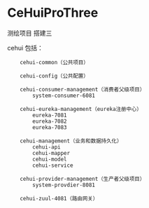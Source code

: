 # CeHuiProThree
测绘项目 搭建三

cehui
	包括：

		cehui-common（公共项目）
		
		cehui-config（公共配置）
			
		cehui-consumer-management（消费者父级项目）
			system-consumer-6081
			
		cehui-eureka-management（eureka注册中心）
			eureka-7081
			eureka-7082
			eureka-7083

		cehui-management（业务和数据持久化）
			cehui-api
			cehui-mapper
			cehui-model
			cehui-service

		cehui-provider-management（生产者父级项目）
			system-provdier-8081

		cehui-zuul-4081（路由网关）
